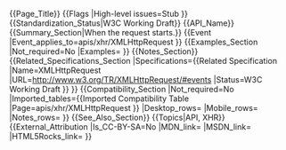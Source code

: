 {{Page_Title}}
{{Flags
|High-level issues=Stub
}}
{{Standardization_Status|W3C Working Draft}}
{{API_Name}}
{{Summary_Section|When the request starts.}}
{{Event
|Event_applies_to=apis/xhr/XMLHttpRequest
}}
{{Examples_Section
|Not_required=No
|Examples=
}}
{{Notes_Section}}
{{Related_Specifications_Section
|Specifications={{Related Specification
|Name=XMLHttpRequest
|URL=http://www.w3.org/TR/XMLHttpRequest/#events
|Status=W3C Working Draft
}}
}}
{{Compatibility_Section
|Not_required=No
|Imported_tables={{Imported Compatibility Table
|Page=apis/xhr/XMLHttpRequest
}}
|Desktop_rows=
|Mobile_rows=
|Notes_rows=
}}
{{See_Also_Section}}
{{Topics|API, XHR}}
{{External_Attribution
|Is_CC-BY-SA=No
|MDN_link=
|MSDN_link=
|HTML5Rocks_link=
}}